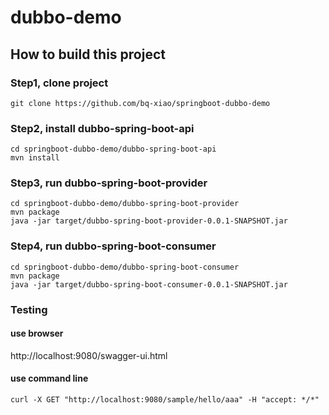# dubbo-demo

## How to build this project

### Step1, clone project
```
git clone https://github.com/bq-xiao/springboot-dubbo-demo
```

### Step2, install dubbo-spring-boot-api
```
cd springboot-dubbo-demo/dubbo-spring-boot-api
mvn install
```

### Step3, run dubbo-spring-boot-provider
```
cd springboot-dubbo-demo/dubbo-spring-boot-provider
mvn package
java -jar target/dubbo-spring-boot-provider-0.0.1-SNAPSHOT.jar
```

### Step4, run dubbo-spring-boot-consumer
```
cd springboot-dubbo-demo/dubbo-spring-boot-consumer
mvn package
java -jar target/dubbo-spring-boot-consumer-0.0.1-SNAPSHOT.jar
```

### Testing

#### use browser
http://localhost:9080/swagger-ui.html

#### use command line
```
curl -X GET "http://localhost:9080/sample/hello/aaa" -H "accept: */*"
```


